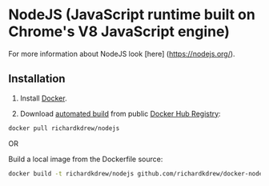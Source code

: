 # NodeJS (JavaScript runtime built on Chrome's V8 JavaScript engine)

For more information about NodeJS look [here] (https://nodejs.org/).

## Installation

1. Install [Docker](https://www.docker.com/).

2. Download [automated build](https://registry.hub.docker.com/u/richardkdrew/nodejs/) from public [Docker Hub Registry](https://registry.hub.docker.com/):

```sh
docker pull richardkdrew/nodejs
```

OR

Build a local image from the Dockerfile source:

```sh
docker build -t richardkdrew/nodejs github.com/richardkdrew/docker-nodejs
```
